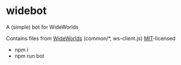 # widebot
A (simple) bot for WideWorlds

Contains files from [WideWorlds](https://github.com/Blaxar/WideWorlds) (common/*, ws-client.js) [MIT](https://github.com/Blaxar/WideWorlds/blob/dev/LICENSE)-licensed

* npm i
* npm run bot
